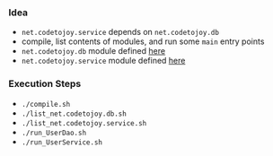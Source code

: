 
### Idea

* `net.codetojoy.service` depends on `net.codetojoy.db`
* compile, list contents of modules, and run some `main` entry points
* `net.codetojoy.db` module defined [here](https://github.com/codetojoy/easter_eggs_for_java_9/blob/master/egg_02_Basic_Dependency/src/net.codetojoy.db/module-info.java)
* `net.codetojoy.service` module defined [here](https://github.com/codetojoy/easter_eggs_for_java_9/blob/master/egg_02_Basic_Dependency/src/net.codetojoy.service/module-info.java)

### Execution Steps

* `./compile.sh`
* `./list_net.codetojoy.db.sh`
* `./list_net.codetojoy.service.sh`
* `./run_UserDao.sh`
* `./run_UserService.sh`
